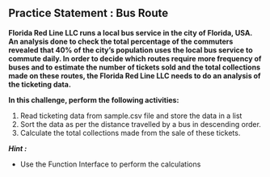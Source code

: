 ## Practice Statement : Bus Route
**Florida Red Line LLC runs a local bus service in the city of Florida, USA. An analysis done to check the total percentage of the commuters revealed that 40% of the city’s population uses the local bus service to commute daily. In order to decide which routes require more frequency of buses and to estimate the number of tickets sold and the total collections made on these routes, the Florida Red Line LLC needs to do an analysis of the ticketing data.**

**In this challenge, perform the following activities:**

1. Read ticketing data from sample.csv file and store the data in a list
2. Sort the data as per the distance travelled by a bus in descending order.
3. Calculate the total collections made from the sale of these tickets.


***Hint :***
- Use the Function Interface to perform the calculations
